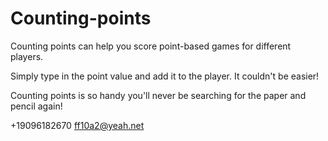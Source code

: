 # Counting-points
Counting points can help you score point-based games for different players.

Simply type in the point value and add it to the player. It couldn't be easier!

Counting points is so handy you'll never be searching for the paper and pencil again!

+19096182670  ff10a2@yeah.net
